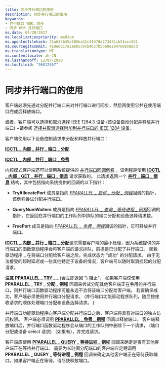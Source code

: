 ```yaml
---
title: 同步并行端口的使用
description: 同步并行端口的使用
keywords:
- 并行端口 WDK，同步
- 同步 WDK 并行端口
ms.date: 04/20/2017
ms.localizationpriority: medium
ms.openlocfilehash: 25a633b39af05ba32c31979d773431cb51ecc531
ms.sourcegitcommit: 418e6617e2a695c9cb4b37b5b60e264760858acd
ms.translationtype: MT
ms.contentlocale: zh-CN
ms.lasthandoff: 12/07/2020
ms.locfileid: "96812567"
---
```

# <a name="synchronizing-the-use-of-a-parallel-port"></a>同步并行端口的使用





客户端必须先通过分配并行端口来对并行端口进行同步，然后再使用它并在使用端口完成后释放端口。

或者，客户端可以选择和取消选择 IEEE 1284.3 设备 (该设备自动分配并释放并行端口) −请参阅 [选择并取消选择附加到并行端口的 IEEE 1284 设备](selecting-and-deselecting-an-ieee-1284-device-attached-to-a-parallel-p.md)。

客户端使用以下设备控制请求来分配和释放并行端口：

[**IOCTL \_ 内部 \_ 并行 \_ 端口 \_ 分配**](/windows-hardware/drivers/ddi/parallel/ni-parallel-ioctl_internal_parallel_port_allocate)

[**IOCTL \_ 内部 \_ 并行 \_ 端口 \_ 免费**](/windows-hardware/drivers/ddi/parallel/ni-parallel-ioctl_internal_parallel_port_free)

内核模式客户端还可以使用系统提供的 [并行端口回调例程](/windows-hardware/drivers/ddi/index) ，该例程是使用 [**IOCTL \_ 内部 \_ GET \_ 并行 \_ 端口 \_ 信息**](/windows-hardware/drivers/ddi/parallel/ni-parallel-ioctl_internal_get_parallel_port_info) 请求获取的。 此请求返回一个 [**并行 \_ 端口 \_ 信息**](/windows-hardware/drivers/ddi/parallel/ns-parallel-_parallel_port_information) 结构，其中包括指向系统提供的回调的以下指针：

-   **TryAllocatePort** 成员是指向 [*PPARALLEL \_ 尝试 \_ 分配 \_ 例程*](/previous-versions/windows/hardware/drivers/ff544550(v=vs.85))回调的指针，该例程尝试分配并行端口。

-   **QueryNumWaiters** 成员是指向 [*PPARALLEL \_ 查询 \_ 等待进程 \_ 例程*](/windows-hardware/drivers/ddi/parallel/nc-parallel-pparallel_query_waiters_routine)回调的指针，它返回在并行端口的工作队列中排队的端口分配和设备选择请求数。

-   **FreePort** 成员是指向 [*PPARALLEL \_ 免费 \_ 例程*](/windows-hardware/drivers/ddi/parallel/nc-parallel-pparallel_free_routine)回调的指针，它可释放并行端口。

[**IOCTL \_ 内部 \_ 并行 \_ 端口 \_ 分配**](/windows-hardware/drivers/ddi/parallel/ni-parallel-ioctl_internal_parallel_port_allocate)请求需要客户端的最小处理，因为系统提供的并行端口的函数驱动程序会将客户端的请求排队，前提是已分配了并行端口。 函数驱动程序 \_ 在将端口分配给客户端之后，完成状态为 "成功" 的分配请求。 由于无法接受的超时延迟或一些其他特定于设备的情况，客户端可以随时取消挂起的分配请求。

**注意**  [**PPARALLEL \_ TRY \_ \_**](/previous-versions/windows/hardware/drivers/ff544550(v=vs.85)) (会立即返回 ") 阻止"。 如果客户端仅使用 **PPARALLEL \_ TRY \_ 分配 \_ 例程** 回调来尝试分配其他客户端正在争用的并行端口，则并行端口函数驱动程序可能永远不会将该端口分配给客户端。 若要确保成功，客户端必须使用并行端口分配请求。  (并行端口功能驱动程序队列，随后按接收请求的顺序处理端口分配和设备选择请求。 ) 

 

并行端口功能驱动程序向客户端分配并行端口之后，客户端将具有对端口的独占访问权限。 客户端必须调用 [**PPARALLEL \_ 免费 \_ 例程**](/windows-hardware/drivers/ddi/parallel/nc-parallel-pparallel_free_routine) 回调以释放端口。 客户端释放端口后，并行端口函数驱动程序会从端口的工作队列中删除下一个请求， (端口分配或设备 select 请求) （如果有），并完成请求。

客户端应使用 [**PPARALLEL \_ QUERY \_ 等待进程 \_ 例程**](/windows-hardware/drivers/ddi/parallel/nc-parallel-pparallel_query_waiters_routine) 回调来确定是否有其他客户端正在等待并行端口。 需要为长时间分配端口的客户端应定期调用 **PPARALLEL \_ QUERY \_ 等待进程 \_ 例程** 回调来确定其他客户端正在等待获取端口，如果客户端正在等待，请尽快释放端口。

 

